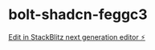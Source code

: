 # bolt-shadcn-feggc3

[Edit in StackBlitz next generation editor ⚡️](https://stackblitz.com/~/github.com/imranakbarin/bolt-shadcn-feggc3)